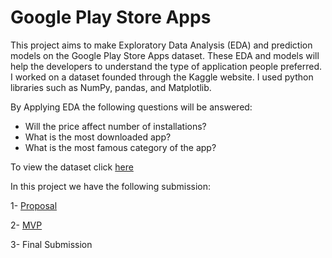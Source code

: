 # Google Play Store Apps

This project aims to make Exploratory Data Analysis (EDA) and prediction models on the Google Play Store Apps dataset. These EDA and models will help the developers to understand the type of application people preferred. I worked on a dataset founded through the Kaggle website. I used python libraries such as NumPy, pandas, and Matplotlib.

By Applying EDA the following questions will be answered:

* Will the price affect number of installations?
* What is the most downloaded app?
* What is the most famous category of the app?


To view the dataset click [here](https://www.kaggle.com/gauthamp10/google-playstore-apps) 

In this project we have the following submission:

1- [Proposal](https://github.com/shouq-AI/DSCamp/blob/main/Proposal_1.pdf) 

2- [MVP](https://github.com/shouq-AI/DSCamp/blob/main/mvp.ipynb) 

3- Final Submission 
